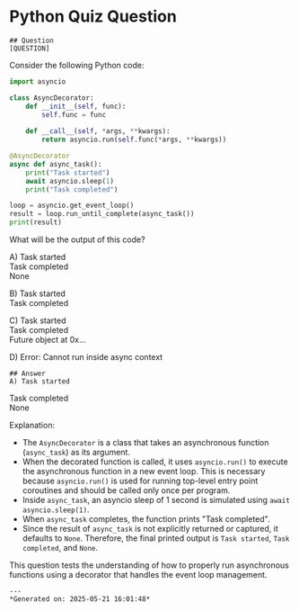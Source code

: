 # Python Quiz Question
    
    ## Question
    [QUESTION]
Consider the following Python code:

```python
import asyncio

class AsyncDecorator:
    def __init__(self, func):
        self.func = func
    
    def __call__(self, *args, **kwargs):
        return asyncio.run(self.func(*args, **kwargs))

@AsyncDecorator
async def async_task():
    print("Task started")
    await asyncio.sleep(1)
    print("Task completed")

loop = asyncio.get_event_loop()
result = loop.run_until_complete(async_task())
print(result)
```

What will be the output of this code?

A) Task started  
   Task completed  
   None  

B) Task started  
   Task completed  

C) Task started  
   Task completed  
   Future object at 0x...  

D) Error: Cannot run inside async context
    
    ## Answer
    A) Task started  
   Task completed  
   None  

Explanation:
- The `AsyncDecorator` is a class that takes an asynchronous function (`async_task`) as its argument.
- When the decorated function is called, it uses `asyncio.run()` to execute the asynchronous function in a new event loop. This is necessary because `asyncio.run()` is used for running top-level entry point coroutines and should be called only once per program.
- Inside `async_task`, an asyncio sleep of 1 second is simulated using `await asyncio.sleep(1)`.
- When `async_task` completes, the function prints "Task completed".
- Since the result of `async_task` is not explicitly returned or captured, it defaults to `None`. Therefore, the final printed output is `Task started`, `Task completed`, and `None`.

This question tests the understanding of how to properly run asynchronous functions using a decorator that handles the event loop management.
    
    ---
    *Generated on: 2025-05-21 16:01:48*
    
